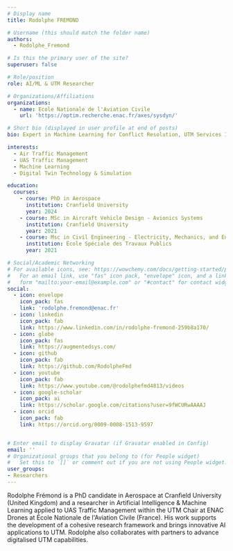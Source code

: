 ```yaml
---
# Display name
title: Rodolphe FREMOND

# Username (this should match the folder name)
authors:
  - Rodolphe_Fremond

# Is this the primary user of the site?
superuser: false

# Role/position
role: AI/ML & UTM Researcher

# Organizations/Affiliations
organizations:
  - name: Ecole Nationale de l'Aviation Civile
    url: 'https://optim.recherche.enac.fr/axes/sysdyn/'

# Short bio (displayed in user profile at end of posts)
bio: Expert in Machine Learning for Conflict Resolution, UTM Services Integration, and Digital Twin Technology.

interests:
  - Air Traffic Management
  - UAS Traffic Management
  - Machine Learning
  - Digital Twin Technology & Simulation

education:
  courses:
    - course: PhD in Aerospace 
      institution: Cranfield University
      year: 2024
    - course: MSc in Aircraft Vehicle Design - Avionics Systems
      institution: Cranfield University
      year: 2021
    - course: Msc in Civil Engineering - Electricity, Mechanics, and Energy
      institution: École Spéciale des Travaux Publics
      year: 2021

# Social/Academic Networking
# For available icons, see: https://wowchemy.com/docs/getting-started/page-builder/#icons
#   For an email link, use "fas" icon pack, "envelope" icon, and a link in the
#   form "mailto:your-email@example.com" or "#contact" for contact widget.
social:
  - icon: envelope
    icon_pack: fas
    link: 'rodolphe.fremond@enac.fr'
  - icon: linkedin
    icon_pack: fab
    link: https://www.linkedin.com/in/rodolphe-fremond-259b8a170/
  - icon: globe
    icon_pack: fas
    link: https://augmentedsys.com/
  - icon: github
    icon_pack: fab
    link: https://github.com/RodolpheFmd
  - icon: youtube
    icon_pack: fab
    link: https://www.youtube.com/@rodolphefmd4813/videos
  - icon: google-scholar
    icon_pack: ai
    link: https://scholar.google.com/citations?user=9fWCURwAAAAJ
  - icon: orcid
    icon_pack: fab
    link: https://orcid.org/0009-0008-1513-9597


# Enter email to display Gravatar (if Gravatar enabled in Config)
email: ''
# Organizational groups that you belong to (for People widget)
#   Set this to `[]` or comment out if you are not using People widget.
user_groups:
- Researchers
---
```


Rodolphe Frémond is a PhD candidate in Aerospace at Cranfield University (United Kingdom) and a researcher in Artificial Intelligence & Machine Learning applied to UAS Traffic Management within the UTM Chair at ENAC Drones at École Nationale de l'Aviation Civile (France). His work supports the development of a cohesive research framework and brings innovative AI applications to UTM. Rodolphe also collaborates with partners to advance digitalised UTM capabilities.
